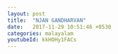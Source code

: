 ```yaml
---
layout: post
title:  "NJAN GANDHARVAN"
date:   2017-11-29 10:51:46 +0530
categories: malayalam
youtubeId: kkHOHy1FACs
---
```

